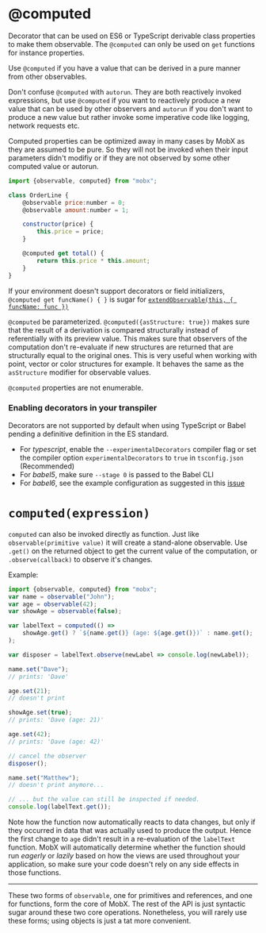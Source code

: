 # @computed

Decorator that can be used on ES6 or TypeScript derivable class properties to make them observable.
The `@computed` can only be used on `get` functions for instance properties.

Use `@computed` if you have a value that can be derived in a pure manner from other observables.

Don't confuse `@computed` with `autorun`. They are both reactively invoked expressions,
but use `@computed` if you want to reactively produce a new value that can be used by other observers and
`autorun` if you don't want to produce a new value but rather invoke some imperative code like logging, network requests etc.

Computed properties can be optimized away in many cases by MobX as they are assumed to be pure.
So they will not be invoked when their input parameters didn't modifiy or if they are not observed by some other computed value or autorun.


```javascript
import {observable, computed} from "mobx";

class OrderLine {
    @observable price:number = 0;
    @observable amount:number = 1;

    constructor(price) {
        this.price = price;
    }

    @computed get total() {
        return this.price * this.amount;
    }
}
```

If your environment doesn't support decorators or field initializers,
`@computed get funcName() { }` is sugar for [`extendObservable(this, { funcName: func })`](extend-observable.md)


`@computed` be parameterized. `@computed({asStructure: true})` makes sure that the result of a derivation is compared structurally instead of referentially with its preview value. This makes sure that observers of the computation don't re-evaluate if new structures are returned that are structurally equal to the original ones. This is very useful when working with point, vector or color structures for example. It behaves the same as the `asStructure` modifier for observable values.

`@computed` properties are not enumerable.

### Enabling decorators in your transpiler

Decorators are not supported by default when using TypeScript or Babel pending a definitive definition in the ES standard.
* For _typescript_, enable the `--experimentalDecorators` compiler flag or set the compiler option `experimentalDecorators` to `true` in `tsconfig.json` (Recommended)
* For _babel5_, make sure `--stage 0` is passed to the Babel CLI
* For _babel6_, see the example configuration as suggested in this [issue](https://github.com/mobxjs/mobx/issues/105)

# `computed(expression)`

`computed` can also be invoked directly as function.
Just like `observable(primitive value)` it will create a stand-alone observable.
Use `.get()` on the returned object to get the current value of the computation, or `.observe(callback)` to observe it's changes.

Example:
```javascript
import {observable, computed} from "mobx";
var name = observable("John");
var age = observable(42);
var showAge = observable(false);

var labelText = computed(() =>
	showAge.get() ? `${name.get()} (age: ${age.get()})` : name.get();
);

var disposer = labelText.observe(newLabel => console.log(newLabel));

name.set("Dave");
// prints: 'Dave'

age.set(21);
// doesn't print

showAge.set(true);
// prints: 'Dave (age: 21)'

age.set(42);
// prints: 'Dave (age: 42)'

// cancel the observer
disposer();

name.set("Matthew");
// doesn't print anymore...

// ... but the value can still be inspected if needed.
console.log(labelText.get());
```

Note how the function now automatically reacts to data changes,
but only if they occurred in data that was actually used to produce the output.
Hence the first change to `age` didn't result in a re-evaluation of the `labelText` function.
MobX will automatically determine whether the function should run _eagerly_ or _lazily_ based on how the views are used throughout your application,
so make sure your code doesn't rely on any side effects in those functions.


---

These two forms of `observable`, one for primitives and references, and one for functions, form the core of MobX.
The rest of the API is just syntactic sugar around these two core operations.
Nonetheless, you will rarely use these forms; using objects is just a tat more convenient.
